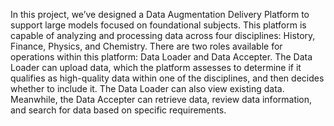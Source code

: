 In this project, we’ve designed a Data Augmentation Delivery Platform to support large models focused on foundational subjects. This platform is capable of analyzing and processing data across four disciplines: History, Finance, Physics, and Chemistry. There are two roles available for operations within this platform: Data Loader and Data Accepter. The Data Loader can upload data, which the platform assesses to determine if it qualifies as high-quality data within one of the disciplines, and then decides whether to include it. The Data Loader can also view existing data. Meanwhile, the Data Accepter can retrieve data, review data information, and search for data based on specific requirements.
